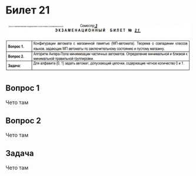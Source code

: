 # Билет 21

![image.png](f5d8243b-22dd-4823-ab13-f5efa7e25309.png)

## Вопрос 1

Чето там

## Вопрос 2

Чето там

## Задача

Чето там
